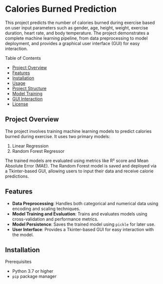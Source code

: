 # Calories Burned Prediction

This project predicts the number of calories burned during exercise based on user input parameters such as gender, age, height, weight, exercise duration, heart rate, and body temperature. The project demonstrates a complete machine learning pipeline, from data preprocessing to model deployment, and provides a graphical user interface (GUI) for easy interaction.

 Table of Contents
- [Project Overview](#project-overview)
- [Features](#features)
- [Installation](#installation)
- [Usage](#usage)
- [Project Structure](#project-structure)
- [Model Training](#model-training)
- [GUI Interaction](#gui-interaction)
- [License](#license)

## Project Overview
The project involves training machine learning models to predict calories burned during exercise. It uses two primary models:
1. Linear Regression
2. Random Forest Regressor

The trained models are evaluated using metrics like R² score and Mean Absolute Error (MAE). The Random Forest model is saved and deployed via a Tkinter-based GUI, allowing users to input their data and receive calorie predictions.

## Features
- **Data Preprocessing**: Handles both categorical and numerical data using encoding and scaling techniques.
- **Model Training and Evaluation**: Trains and evaluates models using cross-validation and performance metrics.
- **Model Persistence**: Saves the trained model using `pickle` for later use.
- **User Interface**: Provides a Tkinter-based GUI for easy interaction with the model.

## Installation

Prerequisites
- Python 3.7 or higher
- `pip` package manager
